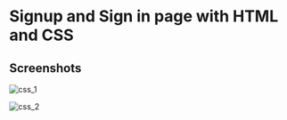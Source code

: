 # Signup and Sign in page with HTML and CSS


## Screenshots

![css_1](https://user-images.githubusercontent.com/49033626/182023474-73402a94-1038-465f-bf31-37e480e86bd4.jpg)


![css_2](https://user-images.githubusercontent.com/49033626/182023499-5a454ae0-7b20-4be4-bcdd-f84a459b7b7d.jpg)





